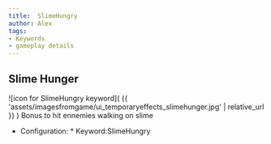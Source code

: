 ```yaml
---
title:  SlimeHungry
author: Alex
tags:
- Keywords
- gameplay details
---                               
```






## Slime Hunger
![icon for SlimeHungry keyword]( {{ 'assets/imagesfromgame/ui_temporaryeffects_slimehunger.jpg' | relative_url }} )
Bonus to hit ennemies walking on slime
* Configuration: * Keyword:SlimeHungry


